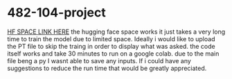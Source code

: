 # 482-104-project
[HF SPACE LINK HERE](https://huggingface.co/spaces/thotranexe/toxicity)
the hugging face space works it just takes a very long time to train the model due to limited space. Ideally i would like to upload the PT file to skip the traing in order to display what was asked. the code itself works and take 30 minutes to run on a google colab. due to the main file beng a py I wasnt able to save any inputs. If i could have any suggestions to reduce the run time that would be greatly appreciated.